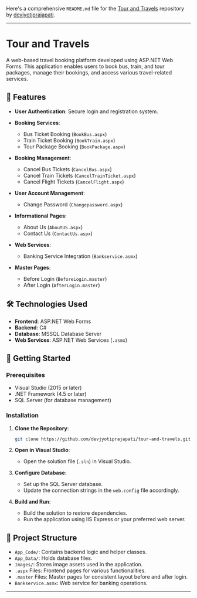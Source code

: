 Here's a comprehensive `README.md` file for the [Tour and Travels](https://github.com/devjyotiprajapati/tour-and-travels) repository by [devjyotiprajapati](https://github.com/devjyotiprajapati).

---

# Tour and Travels

A web-based travel booking platform developed using ASP.NET Web Forms. This application enables users to book bus, train, and tour packages, manage their bookings, and access various travel-related services.

## 🧭 Features

* **User Authentication**: Secure login and registration system.
* **Booking Services**:

  * Bus Ticket Booking (`BookBus.aspx`)
  * Train Ticket Booking (`BookTrain.aspx`)
  * Tour Package Booking (`BookPackage.aspx`)
* **Booking Management**:

  * Cancel Bus Tickets (`CancelBus.aspx`)
  * Cancel Train Tickets (`CancelTrainTicket.aspx`)
  * Cancel Flight Tickets (`CancelFlight.aspx`)
* **User Account Management**:

  * Change Password (`Changepassword.aspx`)
* **Informational Pages**:

  * About Us (`AboutUS.aspx`)
  * Contact Us (`ContactUs.aspx`)
* **Web Services**:

  * Banking Service Integration (`Bankservice.asmx`)
* **Master Pages**:

  * Before Login (`BeforeLogin.master`)
  * After Login (`AfterLogin.master`)

## 🛠️ Technologies Used

* **Frontend**: ASP.NET Web Forms
* **Backend**: C#
* **Database**: MSSQL Database Server
* **Web Services**: ASP.NET Web Services (`.asmx`)

## 🚀 Getting Started

### Prerequisites

* Visual Studio (2015 or later)
* .NET Framework (4.5 or later)
* SQL Server (for database management)

### Installation

1. **Clone the Repository**:

   ```bash
   git clone https://github.com/devjyotiprajapati/tour-and-travels.git
   ```



2. **Open in Visual Studio**:

   * Open the solution file (`.sln`) in Visual Studio.

3. **Configure Database**:

   * Set up the SQL Server database.
   * Update the connection strings in the `web.config` file accordingly.

4. **Build and Run**:

   * Build the solution to restore dependencies.
   * Run the application using IIS Express or your preferred web server.

## 📁 Project Structure

* `App_Code/`: Contains backend logic and helper classes.
* `App_Data/`: Holds database files.
* `Images/`: Stores image assets used in the application.
* `.aspx` Files: Frontend pages for various functionalities.
* `.master` Files: Master pages for consistent layout before and after login.
* `Bankservice.asmx`: Web service for banking operations.

---
